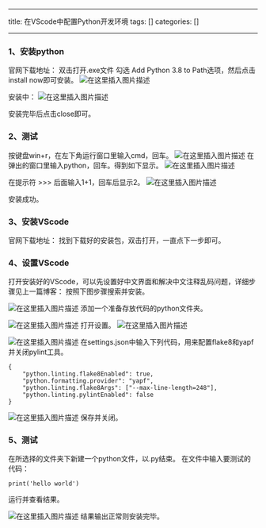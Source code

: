 
--- 
title:  在VScode中配置Python开发环境 
tags: []
categories: [] 

---
### 1、安装python

官网下载地址： 双击打开.exe文件 勾选 Add Python 3.8 to Path选项，然后点击install now即可安装。 <img src="https://img-blog.csdnimg.cn/6915a638c74d4d358967ef7de96e5642.png#pic_center" alt="在这里插入图片描述">

安装中： <img src="https://img-blog.csdnimg.cn/287de3c8db084569996cc755a5feaa56.png#pic_center" alt="在这里插入图片描述">

安装完毕后点击close即可。

### 2、测试

按键盘win+r，在左下角运行窗口里输入cmd，回车。 <img src="https://img-blog.csdnimg.cn/80b623defef84d428994e293a556a195.png#pic_center" alt="在这里插入图片描述"> 在弹出的窗口里输入python，回车。得到如下显示。 <img src="https://img-blog.csdnimg.cn/47c106055aa949bdbeb90200dc6163bf.png#pic_center" alt="在这里插入图片描述">

在提示符 &gt;&gt;&gt; 后面输入1+1，回车后显示2。 <img src="https://img-blog.csdnimg.cn/710cfdde2dff41f5b7c56ff37066b4c5.png#pic_center" alt="在这里插入图片描述">

安装成功。

### 3、安装VScode

官网下载地址： 找到下载好的安装包，双击打开，一直点下一步即可。

### 4、设置VScode

打开安装好的VScode，可以先设置好中文界面和解决中文注释乱码问题，详细步骤见上一篇博客： 按照下图步骤搜索并安装。

<img src="https://img-blog.csdnimg.cn/6e4a978ca5944c88917a0f1747c26409.png#pic_center" alt="在这里插入图片描述"> 添加一个准备存放代码的python文件夹。

<img src="https://img-blog.csdnimg.cn/afe168fb9c5a445a8d066bdc862848fd.png#pic_center" alt="在这里插入图片描述"> 打开设置。 <img src="https://img-blog.csdnimg.cn/2eff778e5cf64ea4bf5a17cf1eca1c2b.png#pic_center" alt="在这里插入图片描述">

<img src="https://img-blog.csdnimg.cn/92413f0ec07e44d293da091a70dfe250.png#pic_center" alt="在这里插入图片描述"> 在settings.json中输入下列代码，用来配置flake8和yapf并关闭pylint工具。

```
{
    "python.linting.flake8Enabled": true,
    "python.formatting.provider": "yapf",
    "python.linting.flake8Args": ["--max-line-length=248"],
    "python.linting.pylintEnabled": false
}

```

<img src="https://img-blog.csdnimg.cn/6edd3541d07b4430adb9bf9338d33240.png#pic_center" alt="在这里插入图片描述"> 保存并关闭。

### 5、测试

在所选择的文件夹下新建一个python文件，以.py结束。 在文件中输入要测试的代码：

```
print('hello world')

```

运行并查看结果。

<img src="https://img-blog.csdnimg.cn/5f81c5e128e2478fbe588eee11d8f6d6.png#pic_center" alt="在这里插入图片描述"> 结果输出正常则安装完毕。
